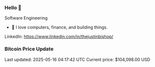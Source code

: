 ### Hello 🤙  

Software Engineering

- 🔭 I love computers, finance, and building things.
  
LinkedIn: https://www.linkedin.com/in/thejustinbishop/  






















































































































































### Bitcoin Price Update
Last updated: 2025-05-16 04:17:42 UTC
Current price: $104,098.00 USD
